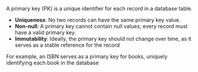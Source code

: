 A primary key (PK) is a unique identifier for each record in a database table.

- **Uniqueness**: No two records can have the same primary key value.
- **Non-null**: A primary key cannot contain null values; every record must have a valid primary key.
- **Immutability**: Ideally, the primary key should not change over time, as it serves as a stable reference for the record

For example, an ISBN serves as a primary key for books, uniquely identifying each book in the database